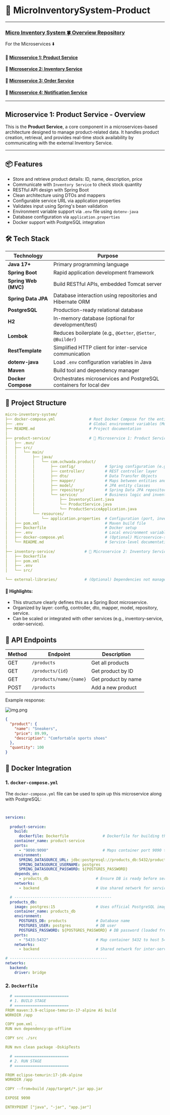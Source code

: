 # 🛒 MicroInventorySystem-Product

---
###  [Micro Inventory System 🍀 Overview Repository ](https://github.com/Ochwada/InventoryManagementSystem-MicroservicesArchitecture)
For the Microservices ⬇️
#### 🔗 [Microservice 1: Product Service](https://github.com/Ochwada/MicroInventorySystem-Product)
#### 🔗 [Microservice 2: Inventory Service](https://github.com/Ochwada/MicroInventorySystem-Inventory)
#### 🔗 [Microservice 3: Order Service](https://github.com/Ochwada/MicroInventorySystem-Order)
#### 🔗 [Microservice 4: Notification Service](https://github.com/Ochwada/MicroInventorySystem-Notification)

---

## Microservice 1: Product Service - Overview

This is the **Product Service**, a core component in a microservices-based architecture designed to manage 
product-related data. It handles product creation, retrieval, and provides real-time stock availability by communicating 
with the external Inventory Service.

---

## 📦 Features

- Store and retrieve product details: ID, name, description, price
- Communicate with `Inventory Service` to check stock quantity
- RESTful API design with Spring Boot
- Clean architecture using DTOs and mappers
- Configurable service URL via application properties
- Validates input using Spring's bean validation
- Environment variable support via `.env` file using `dotenv-java`
- Database configuration via `application.properties`
- Docker support with PostgreSQL integration


## 🛠 Tech Stack
| Technology           | Purpose                                                            |
|----------------------|--------------------------------------------------------------------|
| **Java 17+**         | Primary programming language                                       |
| **Spring Boot**      | Rapid application development framework                            |
| **Spring Web (MVC)** | Build RESTful APIs, embedded Tomcat server                         |
| **Spring Data JPA**  | Database interaction using repositories and Hibernate ORM          |
| **PostgreSQL**       | Production-ready relational database                               |
| **H2**               | In-memory database (optional for development/test)                 |
| **Lombok**           | Reduces boilerplate (e.g., `@Getter`, `@Setter`, `@Builder`)       |
| **RestTemplate**     | Simplified HTTP client for inter-service communication             |
| **dotenv-java**      | Load `.env` configuration variables in Java                        |
| **Maven**            | Build tool and dependency manager                                  |
| **Docker Compose**   | Orchestrates microservices and PostgreSQL containers for local dev |

 

## 📁 Project Structure
```yaml
micro-inventory-system/
├── docker-compose.yml               # Root Docker Compose for the entire microservices system
├── .env                             # Global environment variables (Mongo URI, DB password, etc.)
├── README.md                        # Project documentation
│
├── product-service/                 # 🧩 Microservice 1: Product Service (Spring Boot + PostgreSQL)
│   ├── .mvn/
│   ├── src/
│   │   └── main/
│   │       ├── java/
│   │       │   └── com.ochwada.product/
│   │       │       ├── config/             # Spring configuration (e.g., RestTemplate bean)
│   │       │       ├── controller/         # REST controller layer
│   │       │       ├── dto/                # Data Transfer Objects
│   │       │       ├── mapper/             # Maps between entities and DTOs
│   │       │       ├── model/              # JPA entity classes
│   │       │       ├── repository/         # Spring Data JPA repositories
│   │       │       └── service/            # Business logic and inventory communication
│   │       │           ├── InventoryClient.java
│   │       │           └── ProductService.java
│   │       │           └── ProductServiceApplication.java
│   │       └── resources/
│   │           └── application.properties  # Configuration (port, inventory service URL, DB)
│   ├── pom.xml                             # Maven build file
│   ├── Dockerfile                          # Docker setup
│   ├── .env                                # Local environment variables (DB password, etc.)
│   ├── docker-compose.yml                  # (Optional) Microservice-specific Docker setup
│   └── README.md                           # Service-level documentation
│
├── inventory-service/             # 🧩 Microservice 2: Inventory Service (Spring Boot + MongoDB)
│   ├── Dockerfile
│   ├── pom.xml
│   ├── .env
│   └── src/

└── external-libraries/            # (Optional) Dependencies not managed via Maven


```
#### 🧩 Highlights:
- This structure clearly defines this as a Spring Boot microservice. 
- Organized by layer: config, controller, dto, mapper, model, repository, service. 
- Can be scaled or integrated with other services (e.g., inventory-service, order-service).

## 📡 API Endpoints

| Method | Endpoint                | Description         |
|--------|-------------------------|---------------------|
| GET    | `/products`             | Get all products    |
| GET    | `/products/{id}`        | Get product by ID   |
| GET    | `/products/name/{name}` | Get product by name |
| POST   | `/products`             | Add a new product   |

Example response:

![img.png](img.png)
```json
{
  "product": {
    "name": "Sneakers",
    "price": 89.99,
    "description": "Comfortable sports shoes"
  },
  "quantity": 100
}
```
## 🐳 Docker Integration
### 1. `docker-compose.yml`
The `docker-compose.yml` file can be used to spin up this microservice along with PostgreSQL:
```yaml


services:
  
  product-service:
    build:
      dockerfile: Dockerfile               # Dockerfile for building the Spring Boot app
    container_name: product-service
    ports:
      - "9090:9090"                        # Maps container port 9090 to host port 9090
    environment:
      SPRING_DATASOURCE_URL: jdbc:postgresql://products_db:5432/products  # DB connection URL
      SPRING_DATASOURCE_USERNAME: postgres                                 # DB username
      SPRING_DATASOURCE_PASSWORD: ${POSTGRES_PASSWORD}                           # Loaded from .env
    depends_on:
      - products_db                     # Ensure DB is ready before service starts
    networks:
      - backend                         # Use shared network for service discovery

  # -------------------------------------------
  products_db:
    image: postgres:15                  # Uses official PostgreSQL image
    container_name: products_db
    environment:
      POSTGRES_DB: products             # Database name
      POSTGRES_USER: postgres           # DB user
      POSTGRES_PASSWORD: ${POSTGRES_PASSWORD} # DB password (loaded from .env)
    ports:
      - "5433:5432"                     # Map container 5432 to host 5433
    networks:
      - backend                         # Shared network for inter-service communication

# -------------------------------------------
networks:
  backend:
    driver: bridge
```

### 2. `Dockerfile`
```yaml
  # ========================
  # 1. BUILD STAGE
  # ========================
FROM maven:3.9-eclipse-temurin-17-alpine AS build
WORKDIR /app

COPY pom.xml .
RUN mvn dependency:go-offline

COPY src ./src

RUN mvn clean package -DskipTests

  # ========================
  # 2. RUN STAGE
  # ========================

FROM eclipse-temurin:17-jdk-alpine
WORKDIR /app

COPY --from=build /app/target/*.jar app.jar

EXPOSE 9090

ENTRYPOINT ["java", "-jar", "app.jar"]
```